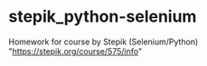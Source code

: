 # stepik_python-selenium
Homework for course by Stepik (Selenium/Python)
"https://stepik.org/course/575/info"